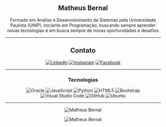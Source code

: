 <div align="center">
  
## Matheus Bernal
Formado em Análise e Desenvolvimento de Sistemas pela Universidade Paulista (UNIP), iniciante em Programação,
buscando sempre aprender novas tecnologias e em busca sempre de novas oportunidades e desafios

-------------------

## Contato
<a href="https://www.linkedin.com/matheus-bernal-6699b1174/">![LinkedIn](https://img.shields.io/badge/MatheusBernal-%231DA1F2?style=for-the-badge&logo=LinkedIn&logoColor=black)</a> 
<a href="https://www.instagram.com/bernalmatheus/">![Instagram](https://img.shields.io/badge/BernalMatheus-%231DA1F2?style=for-the-badge&logo=Instagram&logoColor=black)</a> 
<a href="https://facebook.com/matheus-bernal">![Facebook](https://img.shields.io/badge/MatheusBernal-%231DA1F2?style=for-the-badge&logo=Facebook&logoColor=black)</a>

-------------------

### Tecnologias
![Oracle](https://img.shields.io/badge/Oracle-231DA1F2?style=for-the-badge&logo=oracle&logoColor=black) ![JavaScript](https://img.shields.io/badge/javascript-%231DA1F2.svg?style=for-the-badge&logo=javascript&logoColor=black) ![Python](https://img.shields.io/badge/python-%231DA1F2.svg?style=for-the-badge&logo=python&logoColor=black) ![HTML5](https://img.shields.io/badge/html5-%231DA1F2.svg?style=for-the-badge&logo=html5&logoColor=black) ![Bootstrap](https://img.shields.io/badge/bootstrap-%5865F2.svg?style=for-the-badge&logo=bootstrap&logoColor=black) ![Visual Studio Code](https://img.shields.io/badge/VisualStudioCode-%231DA1F2?style=for-the-badge&logo=visual-studio-code&logoColor=black) ![GitHub](https://img.shields.io/badge/github-%231DA1F2.svg?style=for-the-badge&logo=github&logoColor=black) ![Ubuntu](https://img.shields.io/badge/Ubuntu-%231DA1F2?style=for-the-badge&logo=ubuntu&logoColor=black) 
  
-------------------
  
![Matheus Bernal](https://github-readme-stats.vercel.app/api?username=mbernal10&show_icons=true&theme=radical&count_private=true&include_all_commits=true)

![Matheus Bernal](https://github-readme-streak-stats.herokuapp.com/?user=mbernal10&theme=radical&include_all_commits=true&count_private=true)

 <div>
